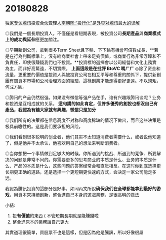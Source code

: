 # 20180828

[独家专访腾讯投资合伙管理人李朝晖:“投行化”是外界对腾讯最大的误解](https://3g.k.sohu.com/t/n297711467?showType=)

◎我們是一個長期投資人，不僅僅是看短期表現，被投資公司**長期產品**與**商業模式上的成功與延伸**應更加關注。

◎早期新創公司，拿到很多Term Sheet且下輪、下下輪有機會可倍數成長，**若是在行為判斷標準上，沒有給商業社會上帶來足夠價值，或商業行為非常浮躁和不負責任，即使很賺錢我們也不投資。**投資標的選擇會以公司經營和文化上務實為主，而非好高騖遠，不切實際。
**上面這段是在批評 BtoVC 嗎ㄏㄏ**
◎除了资金和流量，更重要的價值是投資人與被投資公司在相互平等和尊重的關係下，提供新創團有關資本市場和公司治理方面的經驗，這樣創業才能走得更好更遠。不以規矩，何成方圓。

◎腾讯的产品仍然很强。如果没有微信等强产品在手，谁有兴趣跟腾讯谈呢？业务和投资是互相成就的关系。
**這句講的如此肯定，但許多優秀的創投也都沒自己有產品，我認為有錢大家就有興趣，微信只是加分**

◎我们所有的决策都在信息高度不对称和高度稀缺的情况下做出，而且这些决策是极具前瞻性的。这是我们要承担的风险。

◎我们看到很多聪明的创业者，他们其实不太知道消费者需要什么，或者说他知道了，但是他并不太承认，他喜欢用自己的想法来判断消费者。

◎当你想把一个事情做到足够大的时候，你所遇到的挑战、所遇到的竞争、所要解决的问题是非常不同的。你需要更多的思考商业的本质是什么、业务的本质是什么、产品的本质是什么，这些问题的答案经常会和直觉相反。在这时你到底选择更长期更正确的道路，还是选择一个更短期更快速的方式，会决定一家公司能走多远。

我認為騰訊投資的這部分是好事，如同內文所說**确保我们在全球都能拿到最好的游戏**，用資本來持續創新，整合進自己本身的遊戲業務，是很高明的做法

小結:
1. 投**有價值**的東西 ( 不管短期長期就是能賺錢啦
2. 整合進原本的業務讓自己更大

其實道理很簡單，買股票不也是這樣，但是因為他是騰訊，所以好像很屌